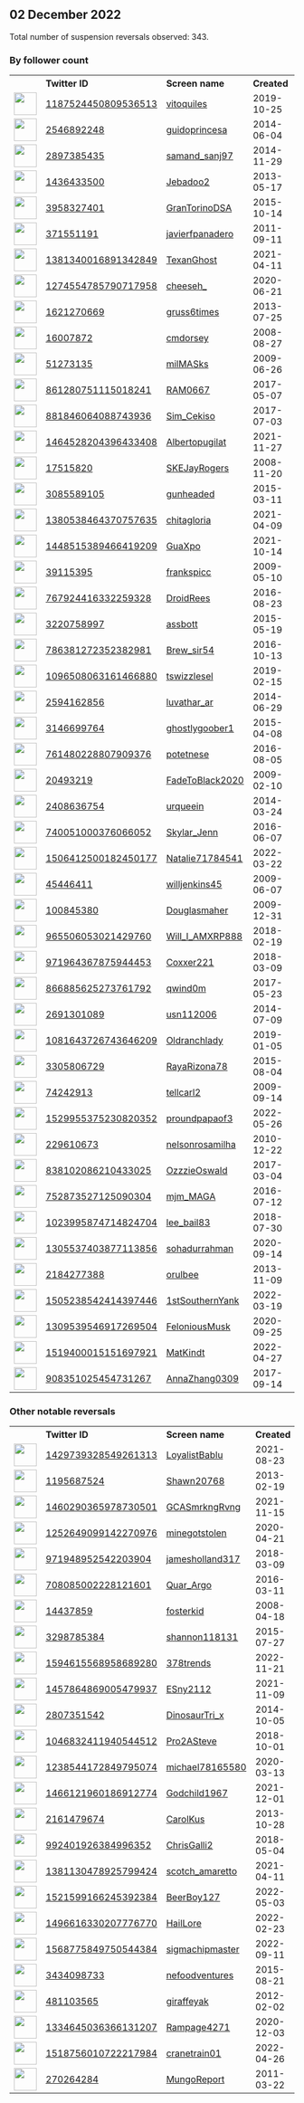
## 02 December 2022
Total number of suspension reversals observed: 343.

### By follower count
<table><tr><th></th><th align="left">Twitter ID</th><th align="left">Screen name</th>
<th align="left">Created</th><th align="left">Status</th><th align="left">Suspended</th><th align="left">Followers</th>
<tr><td><a href="https://pbs.twimg.com/profile_images/1649121700368220178/EUUy5W5v_normal.jpg"><img src="https://pbs.twimg.com/profile_images/1649121700368220178/EUUy5W5v_normal.jpg" width="40px" height="40px" align="center"/></a></td><td><a href="https://twitter.com/intent/user?user_id=1187524450809536513">1187524450809536513</a></td><td><a href="https://twitter.com/vitoquiles">vitoquiles</a></td><td>2019-10-25</td><td align="center"></td><td>2022-11-25</td><td>89688</td></tr>
<tr><td><a href="https://pbs.twimg.com/profile_images/1585348884183777291/RvC5uYah_normal.jpg"><img src="https://pbs.twimg.com/profile_images/1585348884183777291/RvC5uYah_normal.jpg" width="40px" height="40px" align="center"/></a></td><td><a href="https://twitter.com/intent/user?user_id=2546892248">2546892248</a></td><td><a href="https://twitter.com/guidoprincesa">guidoprincesa</a></td><td>2014-06-04</td><td align="center"></td><td>2022-11-18</td><td>65243</td></tr>
<tr><td><a href="https://pbs.twimg.com/profile_images/1334545091164131331/vS6SvquX_normal.jpg"><img src="https://pbs.twimg.com/profile_images/1334545091164131331/vS6SvquX_normal.jpg" width="40px" height="40px" align="center"/></a></td><td><a href="https://twitter.com/intent/user?user_id=2897385435">2897385435</a></td><td><a href="https://twitter.com/samand_sanj97">samand_sanj97</a></td><td>2014-11-29</td><td align="center"></td><td>2022-10-29</td><td>64689</td></tr>
<tr><td><a href="https://pbs.twimg.com/profile_images/1652822411534893057/chxxwZ9__normal.jpg"><img src="https://pbs.twimg.com/profile_images/1652822411534893057/chxxwZ9__normal.jpg" width="40px" height="40px" align="center"/></a></td><td><a href="https://twitter.com/intent/user?user_id=1436433500">1436433500</a></td><td><a href="https://twitter.com/Jebadoo2">Jebadoo2</a></td><td>2013-05-17</td><td align="center"></td><td>2022-05-09</td><td>35381</td></tr>
<tr><td><a href="https://pbs.twimg.com/profile_images/1455176736132542468/c5A1JqOf_normal.jpg"><img src="https://pbs.twimg.com/profile_images/1455176736132542468/c5A1JqOf_normal.jpg" width="40px" height="40px" align="center"/></a></td><td><a href="https://twitter.com/intent/user?user_id=3958327401">3958327401</a></td><td><a href="https://twitter.com/GranTorinoDSA">GranTorinoDSA</a></td><td>2015-10-14</td><td align="center"></td><td>2022-09-23</td><td>30589</td></tr>
<tr><td><a href="https://pbs.twimg.com/profile_images/1573305583075303424/3gx7rkzW_normal.jpg"><img src="https://pbs.twimg.com/profile_images/1573305583075303424/3gx7rkzW_normal.jpg" width="40px" height="40px" align="center"/></a></td><td><a href="https://twitter.com/intent/user?user_id=371551191">371551191</a></td><td><a href="https://twitter.com/javierfpanadero">javierfpanadero</a></td><td>2011-09-11</td><td align="center"></td><td>2022-11-28</td><td>25529</td></tr>
<tr><td><a href="https://pbs.twimg.com/profile_images/1616193553750757377/XctYfDzt_normal.jpg"><img src="https://pbs.twimg.com/profile_images/1616193553750757377/XctYfDzt_normal.jpg" width="40px" height="40px" align="center"/></a></td><td><a href="https://twitter.com/intent/user?user_id=1381340016891342849">1381340016891342849</a></td><td><a href="https://twitter.com/TexanGhost">TexanGhost</a></td><td>2021-04-11</td><td align="center"></td><td>2022-11-08</td><td>21955</td></tr>
<tr><td><a href="https://pbs.twimg.com/profile_images/1652239911674843137/7TyIlt-e_normal.jpg"><img src="https://pbs.twimg.com/profile_images/1652239911674843137/7TyIlt-e_normal.jpg" width="40px" height="40px" align="center"/></a></td><td><a href="https://twitter.com/intent/user?user_id=1274554785790717958">1274554785790717958</a></td><td><a href="https://twitter.com/cheeseh_">cheeseh_</a></td><td>2020-06-21</td><td align="center"></td><td>2022-11-17</td><td>15372</td></tr>
<tr><td><a href="https://pbs.twimg.com/profile_images/1598705215108161538/x44SgKNh_normal.jpg"><img src="https://pbs.twimg.com/profile_images/1598705215108161538/x44SgKNh_normal.jpg" width="40px" height="40px" align="center"/></a></td><td><a href="https://twitter.com/intent/user?user_id=1621270669">1621270669</a></td><td><a href="https://twitter.com/gruss6times">gruss6times</a></td><td>2013-07-25</td><td align="center"></td><td></td><td>10047</td></tr>
<tr><td><a href="https://pbs.twimg.com/profile_images/1598655518763089920/Q6bHBC9X_normal.jpg"><img src="https://pbs.twimg.com/profile_images/1598655518763089920/Q6bHBC9X_normal.jpg" width="40px" height="40px" align="center"/></a></td><td><a href="https://twitter.com/intent/user?user_id=16007872">16007872</a></td><td><a href="https://twitter.com/cmdorsey">cmdorsey</a></td><td>2008-08-27</td><td align="center"></td><td></td><td>9893</td></tr>
<tr><td><a href="https://pbs.twimg.com/profile_images/1126342267206344705/VopdwgUc_normal.jpg"><img src="https://pbs.twimg.com/profile_images/1126342267206344705/VopdwgUc_normal.jpg" width="40px" height="40px" align="center"/></a></td><td><a href="https://twitter.com/intent/user?user_id=51273135">51273135</a></td><td><a href="https://twitter.com/milMASks">milMASks</a></td><td>2009-06-26</td><td align="center"></td><td></td><td>9368</td></tr>
<tr><td><a href="https://pbs.twimg.com/profile_images/1508665665502289921/D3N5jC9K_normal.jpg"><img src="https://pbs.twimg.com/profile_images/1508665665502289921/D3N5jC9K_normal.jpg" width="40px" height="40px" align="center"/></a></td><td><a href="https://twitter.com/intent/user?user_id=861280751115018241">861280751115018241</a></td><td><a href="https://twitter.com/RAM0667">RAM0667</a></td><td>2017-05-07</td><td align="center"></td><td>2022-10-29</td><td>8555</td></tr>
<tr><td><a href="https://pbs.twimg.com/profile_images/1551660147994497024/F-B3TLzn_normal.jpg"><img src="https://pbs.twimg.com/profile_images/1551660147994497024/F-B3TLzn_normal.jpg" width="40px" height="40px" align="center"/></a></td><td><a href="https://twitter.com/intent/user?user_id=881846064088743936">881846064088743936</a></td><td><a href="https://twitter.com/Sim_Cekiso">Sim_Cekiso</a></td><td>2017-07-03</td><td align="center"></td><td>2022-11-04</td><td>7584</td></tr>
<tr><td><a href="https://pbs.twimg.com/profile_images/1598620599689125888/WkFdlDDR_normal.jpg"><img src="https://pbs.twimg.com/profile_images/1598620599689125888/WkFdlDDR_normal.jpg" width="40px" height="40px" align="center"/></a></td><td><a href="https://twitter.com/intent/user?user_id=1464528204396433408">1464528204396433408</a></td><td><a href="https://twitter.com/Albertopugilat">Albertopugilat</a></td><td>2021-11-27</td><td align="center"></td><td>2022-10-11</td><td>7550</td></tr>
<tr><td><a href="https://pbs.twimg.com/profile_images/1120668346695991296/8SAy03nb_normal.jpg"><img src="https://pbs.twimg.com/profile_images/1120668346695991296/8SAy03nb_normal.jpg" width="40px" height="40px" align="center"/></a></td><td><a href="https://twitter.com/intent/user?user_id=17515820">17515820</a></td><td><a href="https://twitter.com/SKEJayRogers">SKEJayRogers</a></td><td>2008-11-20</td><td align="center"></td><td></td><td>7195</td></tr>
<tr><td><a href="https://pbs.twimg.com/profile_images/1357255746665271296/VTn4scLN_normal.jpg"><img src="https://pbs.twimg.com/profile_images/1357255746665271296/VTn4scLN_normal.jpg" width="40px" height="40px" align="center"/></a></td><td><a href="https://twitter.com/intent/user?user_id=3085589105">3085589105</a></td><td><a href="https://twitter.com/gunheaded">gunheaded</a></td><td>2015-03-11</td><td align="center"></td><td></td><td>6896</td></tr>
<tr><td><a href="https://pbs.twimg.com/profile_images/1607805423104692226/3ASM29yd_normal.png"><img src="https://pbs.twimg.com/profile_images/1607805423104692226/3ASM29yd_normal.png" width="40px" height="40px" align="center"/></a></td><td><a href="https://twitter.com/intent/user?user_id=1380538464370757635">1380538464370757635</a></td><td><a href="https://twitter.com/chitagloria">chitagloria</a></td><td>2021-04-09</td><td align="center">🚫</td><td>2022-11-17</td><td>5117</td></tr>
<tr><td><a href="https://pbs.twimg.com/profile_images/1633394505931182081/ebcnugWQ_normal.jpg"><img src="https://pbs.twimg.com/profile_images/1633394505931182081/ebcnugWQ_normal.jpg" width="40px" height="40px" align="center"/></a></td><td><a href="https://twitter.com/intent/user?user_id=1448515389466419209">1448515389466419209</a></td><td><a href="https://twitter.com/GuaXpo">GuaXpo</a></td><td>2021-10-14</td><td align="center">🚫</td><td>2022-11-17</td><td>4678</td></tr>
<tr><td><a href="https://pbs.twimg.com/profile_images/1251552494863474688/QnKxp5EO_normal.jpg"><img src="https://pbs.twimg.com/profile_images/1251552494863474688/QnKxp5EO_normal.jpg" width="40px" height="40px" align="center"/></a></td><td><a href="https://twitter.com/intent/user?user_id=39115395">39115395</a></td><td><a href="https://twitter.com/frankspicc">frankspicc</a></td><td>2009-05-10</td><td align="center"></td><td></td><td>4589</td></tr>
<tr><td><a href="https://pbs.twimg.com/profile_images/1599257779612655619/eK8rtpn1_normal.jpg"><img src="https://pbs.twimg.com/profile_images/1599257779612655619/eK8rtpn1_normal.jpg" width="40px" height="40px" align="center"/></a></td><td><a href="https://twitter.com/intent/user?user_id=767924416332259328">767924416332259328</a></td><td><a href="https://twitter.com/DroidRees">DroidRees</a></td><td>2016-08-23</td><td align="center">🚫</td><td></td><td>4310</td></tr>
<tr><td><a href="https://pbs.twimg.com/profile_images/727329092157214724/LrjGK2TP_normal.jpg"><img src="https://pbs.twimg.com/profile_images/727329092157214724/LrjGK2TP_normal.jpg" width="40px" height="40px" align="center"/></a></td><td><a href="https://twitter.com/intent/user?user_id=3220758997">3220758997</a></td><td><a href="https://twitter.com/assbott">assbott</a></td><td>2015-05-19</td><td align="center"></td><td></td><td>3939</td></tr>
<tr><td><a href="https://pbs.twimg.com/profile_images/1628852274561945600/-GK55e3I_normal.jpg"><img src="https://pbs.twimg.com/profile_images/1628852274561945600/-GK55e3I_normal.jpg" width="40px" height="40px" align="center"/></a></td><td><a href="https://twitter.com/intent/user?user_id=786381272352382981">786381272352382981</a></td><td><a href="https://twitter.com/Brew_sir54">Brew_sir54</a></td><td>2016-10-13</td><td align="center"></td><td></td><td>3544</td></tr>
<tr><td><a href="https://pbs.twimg.com/profile_images/1598843429055709185/eujxezBc_normal.jpg"><img src="https://pbs.twimg.com/profile_images/1598843429055709185/eujxezBc_normal.jpg" width="40px" height="40px" align="center"/></a></td><td><a href="https://twitter.com/intent/user?user_id=1096508063161466880">1096508063161466880</a></td><td><a href="https://twitter.com/tswizzlesel">tswizzlesel</a></td><td>2019-02-15</td><td align="center"></td><td></td><td>3487</td></tr>
<tr><td><a href="https://pbs.twimg.com/profile_images/1585019021015281664/fdfXtRP__normal.jpg"><img src="https://pbs.twimg.com/profile_images/1585019021015281664/fdfXtRP__normal.jpg" width="40px" height="40px" align="center"/></a></td><td><a href="https://twitter.com/intent/user?user_id=2594162856">2594162856</a></td><td><a href="https://twitter.com/luvathar_ar">luvathar_ar</a></td><td>2014-06-29</td><td align="center">🔒</td><td>2022-11-08</td><td>3071</td></tr>
<tr><td><a href="https://pbs.twimg.com/profile_images/1633847624766746630/hX9es5Uh_normal.jpg"><img src="https://pbs.twimg.com/profile_images/1633847624766746630/hX9es5Uh_normal.jpg" width="40px" height="40px" align="center"/></a></td><td><a href="https://twitter.com/intent/user?user_id=3146699764">3146699764</a></td><td><a href="https://twitter.com/ghostlygoober1">ghostlygoober1</a></td><td>2015-04-08</td><td align="center">🔒</td><td></td><td>2777</td></tr>
<tr><td><a href="https://pbs.twimg.com/profile_images/1332977296907657216/cNyH77q4_normal.jpg"><img src="https://pbs.twimg.com/profile_images/1332977296907657216/cNyH77q4_normal.jpg" width="40px" height="40px" align="center"/></a></td><td><a href="https://twitter.com/intent/user?user_id=761480228807909376">761480228807909376</a></td><td><a href="https://twitter.com/potetnese">potetnese</a></td><td>2016-08-05</td><td align="center"></td><td></td><td>2688</td></tr>
<tr><td><a href="https://pbs.twimg.com/profile_images/1232517354224930816/LEuR2lCY_normal.jpg"><img src="https://pbs.twimg.com/profile_images/1232517354224930816/LEuR2lCY_normal.jpg" width="40px" height="40px" align="center"/></a></td><td><a href="https://twitter.com/intent/user?user_id=20493219">20493219</a></td><td><a href="https://twitter.com/FadeToBlack2020">FadeToBlack2020</a></td><td>2009-02-10</td><td align="center"></td><td></td><td>2583</td></tr>
<tr><td><a href="https://pbs.twimg.com/profile_images/1626812120506720257/NYJLsx1Q_normal.jpg"><img src="https://pbs.twimg.com/profile_images/1626812120506720257/NYJLsx1Q_normal.jpg" width="40px" height="40px" align="center"/></a></td><td><a href="https://twitter.com/intent/user?user_id=2408636754">2408636754</a></td><td><a href="https://twitter.com/urqueein">urqueein</a></td><td>2014-03-24</td><td align="center">🚫</td><td>2022-11-20</td><td>2497</td></tr>
<tr><td><a href="https://pbs.twimg.com/profile_images/1568491006177280001/-jrLSr1S_normal.jpg"><img src="https://pbs.twimg.com/profile_images/1568491006177280001/-jrLSr1S_normal.jpg" width="40px" height="40px" align="center"/></a></td><td><a href="https://twitter.com/intent/user?user_id=740051000376066052">740051000376066052</a></td><td><a href="https://twitter.com/Skylar_Jenn">Skylar_Jenn</a></td><td>2016-06-07</td><td align="center"></td><td>2022-09-19</td><td>2425</td></tr>
<tr><td><a href="https://pbs.twimg.com/profile_images/1616236167481151488/iFK_wYWw_normal.jpg"><img src="https://pbs.twimg.com/profile_images/1616236167481151488/iFK_wYWw_normal.jpg" width="40px" height="40px" align="center"/></a></td><td><a href="https://twitter.com/intent/user?user_id=1506412500182450177">1506412500182450177</a></td><td><a href="https://twitter.com/Natalie71784541">Natalie71784541</a></td><td>2022-03-22</td><td align="center">👋</td><td>2022-10-20</td><td>2243</td></tr>
<tr><td><a href="https://pbs.twimg.com/profile_images/1160083140062470146/H7ipSbjh_normal.jpg"><img src="https://pbs.twimg.com/profile_images/1160083140062470146/H7ipSbjh_normal.jpg" width="40px" height="40px" align="center"/></a></td><td><a href="https://twitter.com/intent/user?user_id=45446411">45446411</a></td><td><a href="https://twitter.com/willjenkins45">willjenkins45</a></td><td>2009-06-07</td><td align="center"></td><td></td><td>2234</td></tr>
<tr><td><a href="https://pbs.twimg.com/profile_images/804257995232251904/sG-PHFdg_normal.jpg"><img src="https://pbs.twimg.com/profile_images/804257995232251904/sG-PHFdg_normal.jpg" width="40px" height="40px" align="center"/></a></td><td><a href="https://twitter.com/intent/user?user_id=100845380">100845380</a></td><td><a href="https://twitter.com/Douglasmaher">Douglasmaher</a></td><td>2009-12-31</td><td align="center"></td><td></td><td>2148</td></tr>
<tr><td><a href="https://pbs.twimg.com/profile_images/1598860206045204480/I64wTGFe_normal.jpg"><img src="https://pbs.twimg.com/profile_images/1598860206045204480/I64wTGFe_normal.jpg" width="40px" height="40px" align="center"/></a></td><td><a href="https://twitter.com/intent/user?user_id=965506053021429760">965506053021429760</a></td><td><a href="https://twitter.com/Will_I_AMXRP888">Will_I_AMXRP888</a></td><td>2018-02-19</td><td align="center"></td><td></td><td>2056</td></tr>
<tr><td><a href="https://pbs.twimg.com/profile_images/1643726550750175232/xnw2pXkx_normal.jpg"><img src="https://pbs.twimg.com/profile_images/1643726550750175232/xnw2pXkx_normal.jpg" width="40px" height="40px" align="center"/></a></td><td><a href="https://twitter.com/intent/user?user_id=971964367875944453">971964367875944453</a></td><td><a href="https://twitter.com/Coxxer221">Coxxer221</a></td><td>2018-03-09</td><td align="center"></td><td></td><td>1985</td></tr>
<tr><td><a href="https://pbs.twimg.com/profile_images/1633809687211839493/66C2tWjR_normal.jpg"><img src="https://pbs.twimg.com/profile_images/1633809687211839493/66C2tWjR_normal.jpg" width="40px" height="40px" align="center"/></a></td><td><a href="https://twitter.com/intent/user?user_id=866885625273761792">866885625273761792</a></td><td><a href="https://twitter.com/qwind0m">qwind0m</a></td><td>2017-05-23</td><td align="center"></td><td>2022-11-20</td><td>1808</td></tr>
<tr><td><a href="https://pbs.twimg.com/profile_images/565508498721886208/JvaivApY_normal.jpeg"><img src="https://pbs.twimg.com/profile_images/565508498721886208/JvaivApY_normal.jpeg" width="40px" height="40px" align="center"/></a></td><td><a href="https://twitter.com/intent/user?user_id=2691301089">2691301089</a></td><td><a href="https://twitter.com/usn112006">usn112006</a></td><td>2014-07-09</td><td align="center"></td><td></td><td>1762</td></tr>
<tr><td><a href="https://pbs.twimg.com/profile_images/1114675410921353216/AvLnBeNK_normal.jpg"><img src="https://pbs.twimg.com/profile_images/1114675410921353216/AvLnBeNK_normal.jpg" width="40px" height="40px" align="center"/></a></td><td><a href="https://twitter.com/intent/user?user_id=1081643726743646209">1081643726743646209</a></td><td><a href="https://twitter.com/Oldranchlady">Oldranchlady</a></td><td>2019-01-05</td><td align="center">🚫</td><td></td><td>1749</td></tr>
<tr><td><a href="https://pbs.twimg.com/profile_images/1623902765536940034/J0FdyL9b_normal.jpg"><img src="https://pbs.twimg.com/profile_images/1623902765536940034/J0FdyL9b_normal.jpg" width="40px" height="40px" align="center"/></a></td><td><a href="https://twitter.com/intent/user?user_id=3305806729">3305806729</a></td><td><a href="https://twitter.com/RayaRizona78">RayaRizona78</a></td><td>2015-08-04</td><td align="center"></td><td></td><td>1711</td></tr>
<tr><td><a href="https://pbs.twimg.com/profile_images/1244866634889801728/uPrhIcvA_normal.jpg"><img src="https://pbs.twimg.com/profile_images/1244866634889801728/uPrhIcvA_normal.jpg" width="40px" height="40px" align="center"/></a></td><td><a href="https://twitter.com/intent/user?user_id=74242913">74242913</a></td><td><a href="https://twitter.com/tellcarl2">tellcarl2</a></td><td>2009-09-14</td><td align="center"></td><td>2022-10-27</td><td>1709</td></tr>
<tr><td><a href="https://pbs.twimg.com/profile_images/1630279537853595648/kcTHNzsq_normal.jpg"><img src="https://pbs.twimg.com/profile_images/1630279537853595648/kcTHNzsq_normal.jpg" width="40px" height="40px" align="center"/></a></td><td><a href="https://twitter.com/intent/user?user_id=1529955375230820352">1529955375230820352</a></td><td><a href="https://twitter.com/proundpapaof3">proundpapaof3</a></td><td>2022-05-26</td><td align="center"></td><td>2022-10-23</td><td>1708</td></tr>
<tr><td><a href="https://pbs.twimg.com/profile_images/1454205667561070592/x6x54p_3_normal.jpg"><img src="https://pbs.twimg.com/profile_images/1454205667561070592/x6x54p_3_normal.jpg" width="40px" height="40px" align="center"/></a></td><td><a href="https://twitter.com/intent/user?user_id=229610673">229610673</a></td><td><a href="https://twitter.com/nelsonrosamilha">nelsonrosamilha</a></td><td>2010-12-22</td><td align="center"></td><td>2022-07-03</td><td>1658</td></tr>
<tr><td><a href="https://pbs.twimg.com/profile_images/1598690124778377217/xMemHpgR_normal.jpg"><img src="https://pbs.twimg.com/profile_images/1598690124778377217/xMemHpgR_normal.jpg" width="40px" height="40px" align="center"/></a></td><td><a href="https://twitter.com/intent/user?user_id=838102086210433025">838102086210433025</a></td><td><a href="https://twitter.com/OzzzieOswald">OzzzieOswald</a></td><td>2017-03-04</td><td align="center"></td><td></td><td>1597</td></tr>
<tr><td><a href="https://pbs.twimg.com/profile_images/824275260505817088/boMmcQO7_normal.jpg"><img src="https://pbs.twimg.com/profile_images/824275260505817088/boMmcQO7_normal.jpg" width="40px" height="40px" align="center"/></a></td><td><a href="https://twitter.com/intent/user?user_id=752873527125090304">752873527125090304</a></td><td><a href="https://twitter.com/mjm_MAGA">mjm_MAGA</a></td><td>2016-07-12</td><td align="center"></td><td></td><td>1566</td></tr>
<tr><td><a href="https://pbs.twimg.com/profile_images/1625256927545491458/HuARRCBx_normal.jpg"><img src="https://pbs.twimg.com/profile_images/1625256927545491458/HuARRCBx_normal.jpg" width="40px" height="40px" align="center"/></a></td><td><a href="https://twitter.com/intent/user?user_id=1023995874714824704">1023995874714824704</a></td><td><a href="https://twitter.com/lee_bail83">lee_bail83</a></td><td>2018-07-30</td><td align="center"></td><td>2022-11-07</td><td>1558</td></tr>
<tr><td><a href="https://pbs.twimg.com/profile_images/1372423878765539333/SMq9VgK4_normal.jpg"><img src="https://pbs.twimg.com/profile_images/1372423878765539333/SMq9VgK4_normal.jpg" width="40px" height="40px" align="center"/></a></td><td><a href="https://twitter.com/intent/user?user_id=1305537403877113856">1305537403877113856</a></td><td><a href="https://twitter.com/sohadurrahman">sohadurrahman</a></td><td>2020-09-14</td><td align="center"></td><td>2022-10-29</td><td>1537</td></tr>
<tr><td><a href="https://pbs.twimg.com/profile_images/1589532182879432704/pznMAOR3_normal.jpg"><img src="https://pbs.twimg.com/profile_images/1589532182879432704/pznMAOR3_normal.jpg" width="40px" height="40px" align="center"/></a></td><td><a href="https://twitter.com/intent/user?user_id=2184277388">2184277388</a></td><td><a href="https://twitter.com/orulbee">orulbee</a></td><td>2013-11-09</td><td align="center">🚫</td><td>2022-11-17</td><td>1500</td></tr>
<tr><td><a href="https://pbs.twimg.com/profile_images/1505239399050665987/Jx-2j_nd_normal.jpg"><img src="https://pbs.twimg.com/profile_images/1505239399050665987/Jx-2j_nd_normal.jpg" width="40px" height="40px" align="center"/></a></td><td><a href="https://twitter.com/intent/user?user_id=1505238542414397446">1505238542414397446</a></td><td><a href="https://twitter.com/1stSouthernYank">1stSouthernYank</a></td><td>2022-03-19</td><td align="center"></td><td>2022-06-09</td><td>1476</td></tr>
<tr><td><a href="https://pbs.twimg.com/profile_images/1597418671953285120/KIMOVcit_normal.jpg"><img src="https://pbs.twimg.com/profile_images/1597418671953285120/KIMOVcit_normal.jpg" width="40px" height="40px" align="center"/></a></td><td><a href="https://twitter.com/intent/user?user_id=1309539546917269504">1309539546917269504</a></td><td><a href="https://twitter.com/FeloniousMusk">FeloniousMusk</a></td><td>2020-09-25</td><td align="center"></td><td>2022-11-08</td><td>1440</td></tr>
<tr><td><a href="https://pbs.twimg.com/profile_images/1519408703174320130/zuOzZo89_normal.jpg"><img src="https://pbs.twimg.com/profile_images/1519408703174320130/zuOzZo89_normal.jpg" width="40px" height="40px" align="center"/></a></td><td><a href="https://twitter.com/intent/user?user_id=1519400015151697921">1519400015151697921</a></td><td><a href="https://twitter.com/MatKindt">MatKindt</a></td><td>2022-04-27</td><td align="center">🚫</td><td>2022-09-22</td><td>1420</td></tr>
<tr><td><a href="https://pbs.twimg.com/profile_images/1241203869423673344/rZqtbfjY_normal.jpg"><img src="https://pbs.twimg.com/profile_images/1241203869423673344/rZqtbfjY_normal.jpg" width="40px" height="40px" align="center"/></a></td><td><a href="https://twitter.com/intent/user?user_id=908351025454731267">908351025454731267</a></td><td><a href="https://twitter.com/AnnaZhang0309">AnnaZhang0309</a></td><td>2017-09-14</td><td align="center"></td><td></td><td>1390</td></tr>
</table>

### Other notable reversals
<table><tr><th></th><th align="left">Twitter ID</th><th align="left">Screen name</th>
<th align="left">Created</th><th align="left">Status</th><th align="left">Suspended</th><th align="left">Followers</th>
<tr><td><a href="https://pbs.twimg.com/profile_images/1647905428809068544/XtEPWkOx_normal.jpg"><img src="https://pbs.twimg.com/profile_images/1647905428809068544/XtEPWkOx_normal.jpg" width="40px" height="40px" align="center"/></a></td><td><a href="https://twitter.com/intent/user?user_id=1429739328549261313">1429739328549261313</a></td><td><a href="https://twitter.com/LoyalistBablu">LoyalistBablu</a></td><td>2021-08-23</td><td align="center"></td><td>2022-11-08</td><td>342</td></tr>
<tr><td><a href="https://pbs.twimg.com/profile_images/378800000398095711/fd0361369718a379381a73eaeb103ab5_normal.jpeg"><img src="https://pbs.twimg.com/profile_images/378800000398095711/fd0361369718a379381a73eaeb103ab5_normal.jpeg" width="40px" height="40px" align="center"/></a></td><td><a href="https://twitter.com/intent/user?user_id=1195687524">1195687524</a></td><td><a href="https://twitter.com/Shawn20768">Shawn20768</a></td><td>2013-02-19</td><td align="center"></td><td>2022-12-01</td><td>855</td></tr>
<tr><td><a href="https://pbs.twimg.com/profile_images/1598740340776865814/WCchLlwE_normal.jpg"><img src="https://pbs.twimg.com/profile_images/1598740340776865814/WCchLlwE_normal.jpg" width="40px" height="40px" align="center"/></a></td><td><a href="https://twitter.com/intent/user?user_id=1460290365978730501">1460290365978730501</a></td><td><a href="https://twitter.com/GCASmrkngRvng">GCASmrkngRvng</a></td><td>2021-11-15</td><td align="center"></td><td>2022-09-28</td><td>804</td></tr>
<tr><td><a href="https://pbs.twimg.com/profile_images/1614417759282003969/fnnRc8Xa_normal.jpg"><img src="https://pbs.twimg.com/profile_images/1614417759282003969/fnnRc8Xa_normal.jpg" width="40px" height="40px" align="center"/></a></td><td><a href="https://twitter.com/intent/user?user_id=1252649099142270976">1252649099142270976</a></td><td><a href="https://twitter.com/minegotstolen">minegotstolen</a></td><td>2020-04-21</td><td align="center"></td><td>2022-11-08</td><td>533</td></tr>
<tr><td><a href="https://pbs.twimg.com/profile_images/1599642746305789954/8A-vkxX5_normal.jpg"><img src="https://pbs.twimg.com/profile_images/1599642746305789954/8A-vkxX5_normal.jpg" width="40px" height="40px" align="center"/></a></td><td><a href="https://twitter.com/intent/user?user_id=971948952542203904">971948952542203904</a></td><td><a href="https://twitter.com/jamesholland317">jamesholland317</a></td><td>2018-03-09</td><td align="center">👋</td><td>2022-10-29</td><td>1</td></tr>
<tr><td><a href="https://pbs.twimg.com/profile_images/1547222010371215360/_ZCABP6A_normal.jpg"><img src="https://pbs.twimg.com/profile_images/1547222010371215360/_ZCABP6A_normal.jpg" width="40px" height="40px" align="center"/></a></td><td><a href="https://twitter.com/intent/user?user_id=708085002228121601">708085002228121601</a></td><td><a href="https://twitter.com/Quar_Argo">Quar_Argo</a></td><td>2016-03-11</td><td align="center"></td><td>2022-07-16</td><td>186</td></tr>
<tr><td><a href="https://pbs.twimg.com/profile_images/1282477726990053378/nuEUTkzq_normal.jpg"><img src="https://pbs.twimg.com/profile_images/1282477726990053378/nuEUTkzq_normal.jpg" width="40px" height="40px" align="center"/></a></td><td><a href="https://twitter.com/intent/user?user_id=14437859">14437859</a></td><td><a href="https://twitter.com/fosterkid">fosterkid</a></td><td>2008-04-18</td><td align="center">🔒</td><td>2022-11-30</td><td>90</td></tr>
<tr><td><a href="https://pbs.twimg.com/profile_images/1293927772058984448/DYXbi861_normal.jpg"><img src="https://pbs.twimg.com/profile_images/1293927772058984448/DYXbi861_normal.jpg" width="40px" height="40px" align="center"/></a></td><td><a href="https://twitter.com/intent/user?user_id=3298785384">3298785384</a></td><td><a href="https://twitter.com/shannon118131">shannon118131</a></td><td>2015-07-27</td><td align="center"></td><td>2022-10-29</td><td>1083</td></tr>
<tr><td><a href="https://pbs.twimg.com/profile_images/1594619543468507138/FERsV8YW_normal.jpg"><img src="https://pbs.twimg.com/profile_images/1594619543468507138/FERsV8YW_normal.jpg" width="40px" height="40px" align="center"/></a></td><td><a href="https://twitter.com/intent/user?user_id=1594615568958689280">1594615568958689280</a></td><td><a href="https://twitter.com/378trends">378trends</a></td><td>2022-11-21</td><td align="center"></td><td>2022-11-27</td><td>51</td></tr>
<tr><td><a href="https://pbs.twimg.com/profile_images/1457889258891628555/3z6qMeow_normal.jpg"><img src="https://pbs.twimg.com/profile_images/1457889258891628555/3z6qMeow_normal.jpg" width="40px" height="40px" align="center"/></a></td><td><a href="https://twitter.com/intent/user?user_id=1457864869005479937">1457864869005479937</a></td><td><a href="https://twitter.com/ESny2112">ESny2112</a></td><td>2021-11-09</td><td align="center"></td><td>2022-11-08</td><td>17</td></tr>
<tr><td><a href="https://pbs.twimg.com/profile_images/518710585697894401/KOn57Yu5_normal.jpeg"><img src="https://pbs.twimg.com/profile_images/518710585697894401/KOn57Yu5_normal.jpeg" width="40px" height="40px" align="center"/></a></td><td><a href="https://twitter.com/intent/user?user_id=2807351542">2807351542</a></td><td><a href="https://twitter.com/DinosaurTri_x">DinosaurTri_x</a></td><td>2014-10-05</td><td align="center">🚫</td><td>2022-11-07</td><td>499</td></tr>
<tr><td><a href="https://pbs.twimg.com/profile_images/1579921382908928000/37rYRsOe_normal.jpg"><img src="https://pbs.twimg.com/profile_images/1579921382908928000/37rYRsOe_normal.jpg" width="40px" height="40px" align="center"/></a></td><td><a href="https://twitter.com/intent/user?user_id=1046832411940544512">1046832411940544512</a></td><td><a href="https://twitter.com/Pro2ASteve">Pro2ASteve</a></td><td>2018-10-01</td><td align="center">🚫</td><td>2022-11-09</td><td>459</td></tr>
<tr><td><a href="https://pbs.twimg.com/profile_images/1519044320300572673/MNxybtHY_normal.jpg"><img src="https://pbs.twimg.com/profile_images/1519044320300572673/MNxybtHY_normal.jpg" width="40px" height="40px" align="center"/></a></td><td><a href="https://twitter.com/intent/user?user_id=1238544172849795074">1238544172849795074</a></td><td><a href="https://twitter.com/michael78165580">michael78165580</a></td><td>2020-03-13</td><td align="center"></td><td>2022-10-20</td><td>301</td></tr>
<tr><td><a href="https://pbs.twimg.com/profile_images/1610785024814481408/tLyqeKc-_normal.jpg"><img src="https://pbs.twimg.com/profile_images/1610785024814481408/tLyqeKc-_normal.jpg" width="40px" height="40px" align="center"/></a></td><td><a href="https://twitter.com/intent/user?user_id=1466121960186912774">1466121960186912774</a></td><td><a href="https://twitter.com/Godchild1967">Godchild1967</a></td><td>2021-12-01</td><td align="center"></td><td>2022-11-08</td><td>1042</td></tr>
<tr><td><a href="https://pbs.twimg.com/profile_images/473815287729364994/Fz6wFT2l_normal.jpeg"><img src="https://pbs.twimg.com/profile_images/473815287729364994/Fz6wFT2l_normal.jpeg" width="40px" height="40px" align="center"/></a></td><td><a href="https://twitter.com/intent/user?user_id=2161479674">2161479674</a></td><td><a href="https://twitter.com/CarolKus">CarolKus</a></td><td>2013-10-28</td><td align="center"></td><td>2022-11-30</td><td>206</td></tr>
<tr><td><a href="https://pbs.twimg.com/profile_images/1639764377799630849/cFaJKWUB_normal.jpg"><img src="https://pbs.twimg.com/profile_images/1639764377799630849/cFaJKWUB_normal.jpg" width="40px" height="40px" align="center"/></a></td><td><a href="https://twitter.com/intent/user?user_id=992401926384996352">992401926384996352</a></td><td><a href="https://twitter.com/ChrisGalli2">ChrisGalli2</a></td><td>2018-05-04</td><td align="center"></td><td>2022-11-08</td><td>313</td></tr>
<tr><td><a href="https://pbs.twimg.com/profile_images/1614346061845233664/euiZmCKG_normal.jpg"><img src="https://pbs.twimg.com/profile_images/1614346061845233664/euiZmCKG_normal.jpg" width="40px" height="40px" align="center"/></a></td><td><a href="https://twitter.com/intent/user?user_id=1381130478925799424">1381130478925799424</a></td><td><a href="https://twitter.com/scotch_amaretto">scotch_amaretto</a></td><td>2021-04-11</td><td align="center"></td><td>2022-10-26</td><td>643</td></tr>
<tr><td><a href="https://pbs.twimg.com/profile_images/1521971833238704133/yGYgWWbY_normal.jpg"><img src="https://pbs.twimg.com/profile_images/1521971833238704133/yGYgWWbY_normal.jpg" width="40px" height="40px" align="center"/></a></td><td><a href="https://twitter.com/intent/user?user_id=1521599166245392384">1521599166245392384</a></td><td><a href="https://twitter.com/BeerBoy127">BeerBoy127</a></td><td>2022-05-03</td><td align="center"></td><td>2022-10-19</td><td>177</td></tr>
<tr><td><a href="https://pbs.twimg.com/profile_images/1568657577097175042/xwozRAhu_normal.jpg"><img src="https://pbs.twimg.com/profile_images/1568657577097175042/xwozRAhu_normal.jpg" width="40px" height="40px" align="center"/></a></td><td><a href="https://twitter.com/intent/user?user_id=1496616330207776770">1496616330207776770</a></td><td><a href="https://twitter.com/HailLore">HailLore</a></td><td>2022-02-23</td><td align="center"></td><td>2022-11-22</td><td>501</td></tr>
<tr><td><a href="https://pbs.twimg.com/profile_images/1569135918442848261/BMZZ31Z9_normal.jpg"><img src="https://pbs.twimg.com/profile_images/1569135918442848261/BMZZ31Z9_normal.jpg" width="40px" height="40px" align="center"/></a></td><td><a href="https://twitter.com/intent/user?user_id=1568775849750544384">1568775849750544384</a></td><td><a href="https://twitter.com/sigmachipmaster">sigmachipmaster</a></td><td>2022-09-11</td><td align="center">🚫</td><td>2022-11-14</td><td>6</td></tr>
<tr><td><a href="https://pbs.twimg.com/profile_images/1384651710870790144/Ejy6vnWZ_normal.jpg"><img src="https://pbs.twimg.com/profile_images/1384651710870790144/Ejy6vnWZ_normal.jpg" width="40px" height="40px" align="center"/></a></td><td><a href="https://twitter.com/intent/user?user_id=3434098733">3434098733</a></td><td><a href="https://twitter.com/nefoodventures">nefoodventures</a></td><td>2015-08-21</td><td align="center"></td><td>2022-09-12</td><td>59</td></tr>
<tr><td><a href="https://abs.twimg.com/sticky/default_profile_images/default_profile_normal.png"><img src="https://abs.twimg.com/sticky/default_profile_images/default_profile_normal.png" width="40px" height="40px" align="center"/></a></td><td><a href="https://twitter.com/intent/user?user_id=481103565">481103565</a></td><td><a href="https://twitter.com/giraffeyak">giraffeyak</a></td><td>2012-02-02</td><td align="center"></td><td>2022-12-02</td><td>25</td></tr>
<tr><td><a href="https://pbs.twimg.com/profile_images/1584729931807969287/Bu0aXXTR_normal.jpg"><img src="https://pbs.twimg.com/profile_images/1584729931807969287/Bu0aXXTR_normal.jpg" width="40px" height="40px" align="center"/></a></td><td><a href="https://twitter.com/intent/user?user_id=1334645036366131207">1334645036366131207</a></td><td><a href="https://twitter.com/Rampage4271">Rampage4271</a></td><td>2020-12-03</td><td align="center"></td><td>2022-10-27</td><td>127</td></tr>
<tr><td><a href="https://pbs.twimg.com/profile_images/1518756120587816961/xO0Posbt_normal.jpg"><img src="https://pbs.twimg.com/profile_images/1518756120587816961/xO0Posbt_normal.jpg" width="40px" height="40px" align="center"/></a></td><td><a href="https://twitter.com/intent/user?user_id=1518756010722217984">1518756010722217984</a></td><td><a href="https://twitter.com/cranetrain01">cranetrain01</a></td><td>2022-04-26</td><td align="center"></td><td>2022-10-20</td><td>245</td></tr>
<tr><td><a href="https://pbs.twimg.com/profile_images/1631378323287711763/XNefsjwA_normal.jpg"><img src="https://pbs.twimg.com/profile_images/1631378323287711763/XNefsjwA_normal.jpg" width="40px" height="40px" align="center"/></a></td><td><a href="https://twitter.com/intent/user?user_id=270264284">270264284</a></td><td><a href="https://twitter.com/MungoReport">MungoReport</a></td><td>2011-03-22</td><td align="center"></td><td>2022-12-01</td><td>10</td></tr>
</table>
